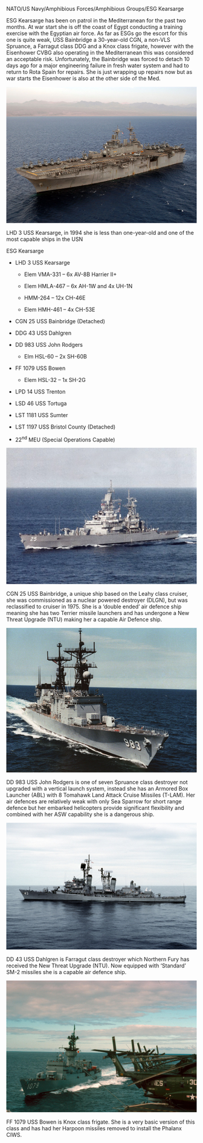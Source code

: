 NATO/US Navy/Amphibious Forces/Amphibious Groups/ESG Kearsarge

ESG Kearsarge has been on patrol in the Mediterranean for the past two
months. At war start she is off the coast of Egypt conducting a training
exercise with the Egyptian air force. As far as ESGs go the escort for
this one is quite weak, USS Bainbridge a 30-year-old CGN, a non-VLS
Spruance, a Farragut class DDG and a Knox class frigate, however with
the Eisenhower CVBG also operating in the Mediterranean this was
considered an acceptable risk. Unfortunately, the Bainbridge was forced
to detach 10 days ago for a major engineering failure in fresh water
system and had to return to Rota Spain for repairs. She is just wrapping
up repairs now but as war starts the Eisenhower is also at the other
side of the Med.

![](/assets/images/nato/us/navy/amphibious/kearsarge/image1.jpg)

LHD 3 USS Kearsarge, in 1994 she is less than one-year-old and one of
the most capable ships in the USN

ESG Kearsarge

  - LHD 3 USS Kearsarge
    
      - Elem VMA-331 – 6x AV-8B Harrier II+
    
      - Elem HMLA-467 – 6x AH-1W and 4x UH-1N
    
      - HMM-264 – 12x CH-46E
    
      - Elem HMH-461 – 4x CH-53E

  - CGN 25 USS Bainbridge (Detached)

  - DDG 43 USS Dahlgren

  - DD 983 USS John Rodgers
    
      - Elm HSL-60 – 2x SH-60B

  - FF 1079 USS Bowen
    
      - Elem HSL-32 – 1x SH-2G

  - LPD 14 USS Trenton

  - LSD 46 USS Tortuga

  - LST 1181 USS Sumter

  - LST 1197 USS Bristol County (Detached)

  - 22<sup>nd</sup> MEU (Special Operations Capable)

![](/assets/images/nato/us/navy/amphibious/kearsarge/image2.jpg)

CGN 25 USS Bainbridge, a unique ship based on the Leahy class cruiser,
she was commissioned as a nuclear powered destroyer (DLGN), but was
reclassified to cruiser in 1975. She is a ‘double ended’ air defence
ship meaning she has two Terrier missile launchers and has undergone a
New Threat Upgrade (NTU) making her a capable Air Defence ship.

![](/assets/images/nato/us/navy/amphibious/kearsarge/image3.jpg)

DD 983 USS John Rodgers is one of seven Spruance class destroyer not
upgraded with a vertical launch system, instead she has an Armored Box
Launcher (ABL) with 8 Tomahawk Land Attack Cruise Missiles (T-LAM). Her
air defences are relatively weak with only Sea Sparrow for short range
defence but her embarked helicopters provide significant flexibility and
combined with her ASW capability she is a dangerous ship.

![](/assets/images/nato/us/navy/amphibious/kearsarge/image4.jpeg)

DD 43 USS Dahlgren is Farragut class destroyer which Northern Fury has
received the New Threat Upgrade (NTU). Now equipped with ‘Standard’ SM-2
missiles she is a capable air defence ship.

![](/assets/images/nato/us/navy/amphibious/kearsarge/image5.jpg)

FF 1079 USS Bowen is Knox class frigate. She is a very basic version of
this class and has had her Harpoon missiles removed to install the
Phalanx CIWS.
